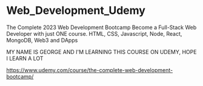 # Web_Development_Udemy
 The Complete 2023 Web Development Bootcamp
 Become a Full-Stack Web Developer with just ONE course. HTML, CSS, Javascript, Node, React, MongoDB, Web3 and DApps
 
 MY NAME IS GEORGE AND I'M LEARNING THIS COURSE ON UDEMY, HOPE I LEARN A LOT
 
 https://www.udemy.com/course/the-complete-web-development-bootcamp/
